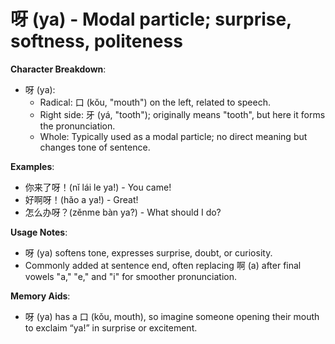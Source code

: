 # **呀 (ya) - Modal particle; surprise, softness, politeness**

**Character Breakdown**:  
- 呀 (ya):
  - Radical: 口 (kǒu, "mouth") on the left, related to speech.
  - Right side: 牙 (yá, "tooth"); originally means "tooth", but here it forms the pronunciation.
  - Whole: Typically used as a modal particle; no direct meaning but changes tone of sentence.

**Examples**:  
- 你来了呀！(nǐ lái le ya!) - You came!  
- 好啊呀！(hǎo a ya!) - Great!  
- 怎么办呀？(zěnme bàn ya?) - What should I do?

**Usage Notes**:  
- 呀 (ya) softens tone, expresses surprise, doubt, or curiosity.  
- Commonly added at sentence end, often replacing 啊 (a) after final vowels "a," "e," and "i" for smoother pronunciation.

**Memory Aids**:  
- 呀 (ya) has a 口 (kǒu, mouth), so imagine someone opening their mouth to exclaim “ya!” in surprise or excitement.